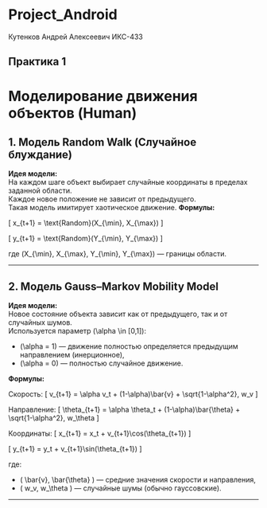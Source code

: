# Project_Android
Кутенков Андрей Алексеевич ИКС-433
## Практика 1
# Моделирование движения объектов (Human)
## 1. Модель Random Walk (Случайное блуждание)

**Идея модели:**  
На каждом шаге объект выбирает случайные координаты в пределах заданной области.  
Каждое новое положение не зависит от предыдущего.  
Такая модель имитирует хаотическое движение.
**Формулы:**

\[
x_{t+1} = \text{Random}(X_{\min}, X_{\max})
\]

\[
y_{t+1} = \text{Random}(Y_{\min}, Y_{\max})
\]

где \(X_{\min}, X_{\max}, Y_{\min}, Y_{\max}\) — границы области.

---

## 2. Модель Gauss–Markov Mobility Model

**Идея модели:**  
Новое состояние объекта зависит как от предыдущего, так и от случайных шумов.  
Используется параметр \(\alpha \in [0,1]\):  
- \(\alpha = 1\) — движение полностью определяется предыдущим направлением (инерционное),  
- \(\alpha = 0\) — полностью случайное движение.

**Формулы:**

Скорость:
\[
v_{t+1} = \alpha v_t + (1-\alpha)\bar{v} + \sqrt{1-\alpha^2}\, w_v
\]

Направление:
\[
\theta_{t+1} = \alpha \theta_t + (1-\alpha)\bar{\theta} + \sqrt{1-\alpha^2}\, w_\theta
\]

Координаты:
\[
x_{t+1} = x_t + v_{t+1}\cos(\theta_{t+1})
\]

\[
y_{t+1} = y_t + v_{t+1}\sin(\theta_{t+1})
\]

где:  
- \( \bar{v}, \bar{\theta} \) — средние значения скорости и направления,  
- \( w_v, w_\theta \) — случайные шумы (обычно гауссовские).

---

